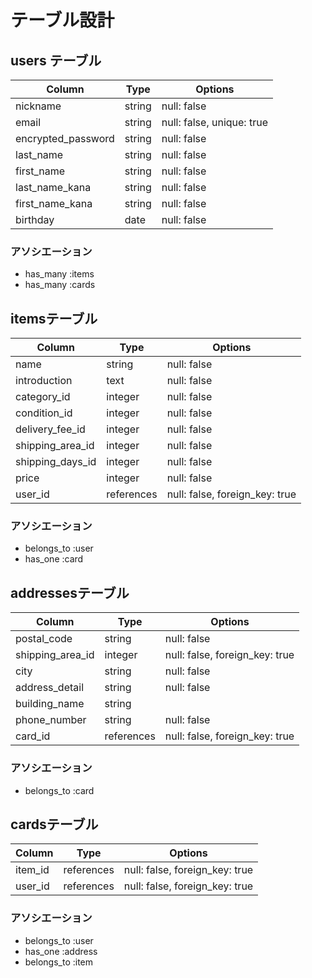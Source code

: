 # テーブル設計

## users テーブル

| Column                | Type       | Options                        |
| --------------------- | ---------- | ------------------------------ |
| nickname              | string     | null: false                    |
| email                 | string     | null: false, unique: true      |
| encrypted_password    | string     | null: false                    |
| last_name             | string     | null: false                    |
| first_name            | string     | null: false                    |
| last_name_kana        | string     | null: false                    |
| first_name_kana       | string     | null: false                    |
| birthday              | date       | null: false                    |

### アソシエーション

- has_many :items
- has_many  :cards



## itemsテーブル

| Column                | Type       | Options                        |
| --------------------- | ---------- | ------------------------------ |
| name                  | string     | null: false                    |
| introduction          | text       | null: false                    |
| category_id           | integer    | null: false                    |
| condition_id          | integer    | null: false                    |
| delivery_fee_id       | integer    | null: false                    |
| shipping_area_id      | integer    | null: false                    |
| shipping_days_id      | integer    | null: false                    |
| price                 | integer    | null: false                    |
| user_id               | references | null: false, foreign_key: true |

### アソシエーション

- belongs_to :user
- has_one :card





## addressesテーブル

| Column                | Type       | Options                        |
| --------------------- | ---------- | ------------------------------ |
| postal_code           | string     | null: false                    |
| shipping_area_id      | integer    | null: false, foreign_key: true |
| city                  | string     | null: false                    |
| address_detail        | string     | null: false                    |
| building_name         | string     |                                |
| phone_number          | string     | null: false                    |
| card_id               | references | null: false, foreign_key: true |

### アソシエーション

- belongs_to :card





## cardsテーブル

| Column                | Type       | Options                        |
| --------------------- | ---------- | ------------------------------ |
| item_id               | references | null: false, foreign_key: true |
| user_id               | references | null: false, foreign_key: true |

### アソシエーション

- belongs_to :user
- has_one  :address
- belongs_to :item